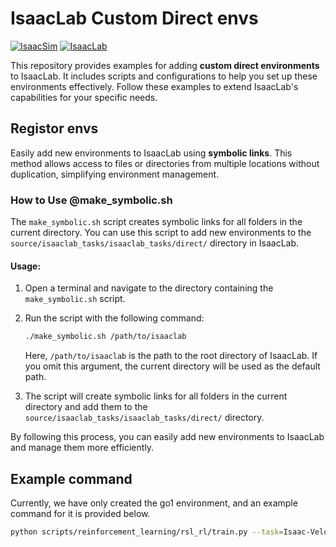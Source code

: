 # IsaacLab Custom Direct envs

[![IsaacSim](https://img.shields.io/badge/IsaacSim-4.5-blue)](https://developer.nvidia.com/isaac-sim)
[![IsaacLab](https://img.shields.io/badge/IsaacLab-2.0.2-green)](https://github.com/NVIDIA-Omniverse/IsaacSim-ros_workspaces)

This repository provides examples for adding **custom direct environments** to IsaacLab. It includes scripts and configurations to help you set up these environments effectively. Follow these examples to extend IsaacLab's capabilities for your specific needs.



## Registor envs
Easily add new environments to IsaacLab using **symbolic links**. This method allows access to files or directories from multiple locations without duplication, simplifying environment management.

### How to Use @make_symbolic.sh

The `make_symbolic.sh` script creates symbolic links for all folders in the current directory. You can use this script to add new environments to the `source/isaaclab_tasks/isaaclab_tasks/direct/` directory in IsaacLab.

#### Usage:

1. Open a terminal and navigate to the directory containing the `make_symbolic.sh` script.
2. Run the script with the following command:
   ```bash
   ./make_symbolic.sh /path/to/isaaclab
   ```
   Here, `/path/to/isaaclab` is the path to the root directory of IsaacLab. If you omit this argument, the current directory will be used as the default path.

3. The script will create symbolic links for all folders in the current directory and add them to the `source/isaaclab_tasks/isaaclab_tasks/direct/` directory.

By following this process, you can easily add new environments to IsaacLab and manage them more efficiently.

## Example command

Currently, we have only created the go1 environment, and an example command for it is provided below.

```bash
python scripts/reinforcement_learning/rsl_rl/train.py --task=Isaac-Velocity-Flat-Unitree-Go1-Direct-v0 --video --video_interval 500 --video_length 250 --num_envs 4096
```